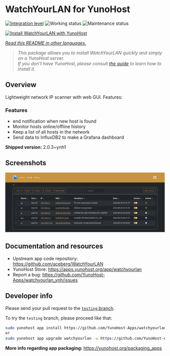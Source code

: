 <!--
N.B.: This README was automatically generated by <https://github.com/YunoHost/apps/tree/master/tools/readme_generator>
It shall NOT be edited by hand.
-->

# WatchYourLAN for YunoHost

[![Integration level](https://dash.yunohost.org/integration/watchyourlan.svg)](https://ci-apps.yunohost.org/ci/apps/watchyourlan/) ![Working status](https://ci-apps.yunohost.org/ci/badges/watchyourlan.status.svg) ![Maintenance status](https://ci-apps.yunohost.org/ci/badges/watchyourlan.maintain.svg)

[![Install WatchYourLAN with YunoHost](https://install-app.yunohost.org/install-with-yunohost.svg)](https://install-app.yunohost.org/?app=watchyourlan)

*[Read this README in other languages.](./ALL_README.md)*

> *This package allows you to install WatchYourLAN quickly and simply on a YunoHost server.*  
> *If you don't have YunoHost, please consult [the guide](https://yunohost.org/install) to learn how to install it.*

## Overview

Lightweight network IP scanner with web GUI. Features:


### Features

- end notification when new host is found
- Monitor hosts online/offline history
- Keep a list of all hosts in the network
- Send data to InfluxDB2 to make a Grafana dashboard


**Shipped version:** 2.0.3~ynh1

## Screenshots

![Screenshot of WatchYourLAN](./doc/screenshots/Screenshot.png)

## Documentation and resources

- Upstream app code repository: <https://github.com/aceberg/WatchYourLAN>
- YunoHost Store: <https://apps.yunohost.org/app/watchyourlan>
- Report a bug: <https://github.com/YunoHost-Apps/watchyourlan_ynh/issues>

## Developer info

Please send your pull request to the [`testing` branch](https://github.com/YunoHost-Apps/watchyourlan_ynh/tree/testing).

To try the `testing` branch, please proceed like that:

```bash
sudo yunohost app install https://github.com/YunoHost-Apps/watchyourlan_ynh/tree/testing --debug
or
sudo yunohost app upgrade watchyourlan -u https://github.com/YunoHost-Apps/watchyourlan_ynh/tree/testing --debug
```

**More info regarding app packaging:** <https://yunohost.org/packaging_apps>
